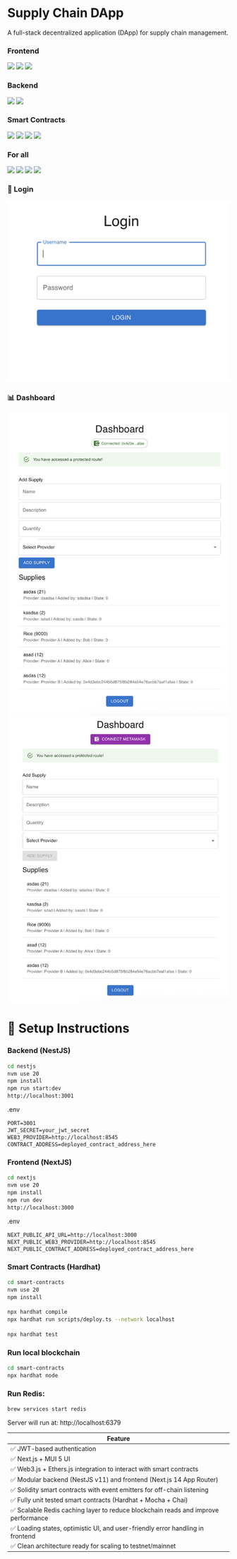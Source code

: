 # Supply Chain DApp
A full-stack decentralized application (DApp) for supply chain management.


### Frontend
<div>
  <img src="https://img.shields.io/badge/react-%2320232a.svg?style=for-the-badge&logo=react&logoColor=%2361DAFB" />
  <img src="https://img.shields.io/badge/Next-black?style=for-the-badge&logo=next.js&logoColor=white" />
  <img src="https://img.shields.io/badge/MUI-%230081CB.svg?style=for-the-badge&logo=mui&logoColor=white" />
</div>

### Backend
<div>
  <img src="https://img.shields.io/badge/nestjs-%23E0234E.svg?style=for-the-badge&logo=nestjs&logoColor=white" />
  <img src="https://img.shields.io/badge/redis-%23DD0031.svg?style=for-the-badge&logo=redis&logoColor=white" />
</div>

### Smart Contracts
<div>
  <img src="https://img.shields.io/badge/Solidity-%23363636.svg?style=for-the-badge&logo=solidity&logoColor=white" />
  <img src="https://img.shields.io/badge/node.js-6DA55F?style=for-the-badge&logo=node.js&logoColor=white" />
  <img src="https://img.shields.io/badge/-mocha-%238D6748?style=for-the-badge&logo=mocha&logoColor=white" />
  <img src="https://img.shields.io/badge/Ethereum-3C3C3D?style=for-the-badge&logo=Ethereum&logoColor=white" />
</div>

### For all
<div>
  <img src="https://img.shields.io/badge/-jest-%23C21325?style=for-the-badge&logo=jest&logoColor=white" />
  <img src="https://img.shields.io/badge/typescript-%23007ACC.svg?style=for-the-badge&logo=typescript&logoColor=white" />
  <img src="https://img.shields.io/badge/web3.js-F16822?style=for-the-badge&logo=web3.js&logoColor=white" />
  <img src="https://img.shields.io/badge/JWT-black?style=for-the-badge&logo=JSON%20web%20tokens" />
</div>


### 🔐 Login
<img src="./login.png" />

### 📊 Dashboard
<img src="./connected.png" />

<img src="./notconnected.png" />

# 🚀 Setup Instructions

### Backend (NestJS)
```bash
cd nestjs
nvm use 20
npm install
npm run start:dev
http://localhost:3001
```
.env
```env
PORT=3001
JWT_SECRET=your_jwt_secret
WEB3_PROVIDER=http://localhost:8545
CONTRACT_ADDRESS=deployed_contract_address_here
```


### Frontend (NextJS)
```bash
cd nextjs
nvm use 20
npm install
npm run dev
http://localhost:3000
```
.env
```env
NEXT_PUBLIC_API_URL=http://localhost:3000
NEXT_PUBLIC_WEB3_PROVIDER=http://localhost:8545
NEXT_PUBLIC_CONTRACT_ADDRESS=deployed_contract_address_here
```

### Smart Contracts (Hardhat)
```bash
cd smart-contracts
nvm use 20
npm install

npx hardhat compile
npx hardhat run scripts/deploy.ts --network localhost

npx hardhat test
```

### Run local blockchain
```bash
cd smart-contracts
npx hardhat node
```

### Run Redis: 
```bash
brew services start redis
```

Server will run at:
http://localhost:6379

| Feature |
|---------|
| ✅ JWT-based authentication |
| ✅ Next.js + MUI 5 UI |
| ✅ Web3.js + Ethers.js integration to interact with smart contracts |
| ✅ Modular backend (NestJS v11) and frontend (Next.js 14 App Router) |
| ✅ Solidity smart contracts with event emitters for off-chain listening |
| ✅ Fully unit tested smart contracts (Hardhat + Mocha + Chai) |
| ✅ Scalable Redis caching layer to reduce blockchain reads and improve performance |
| ✅ Loading states, optimistic UI, and user-friendly error handling in frontend |
| ✅ Clean architecture ready for scaling to testnet/mainnet |
